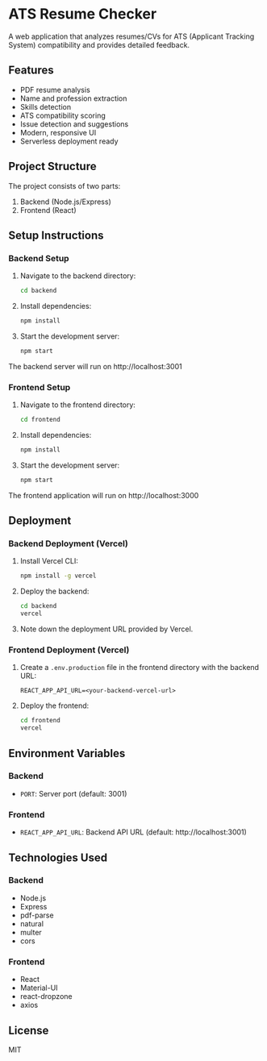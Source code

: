 # ATS Resume Checker

A web application that analyzes resumes/CVs for ATS (Applicant Tracking System) compatibility and provides detailed feedback.

## Features

- PDF resume analysis
- Name and profession extraction
- Skills detection
- ATS compatibility scoring
- Issue detection and suggestions
- Modern, responsive UI
- Serverless deployment ready

## Project Structure

The project consists of two parts:

1. Backend (Node.js/Express)
2. Frontend (React)

## Setup Instructions

### Backend Setup

1. Navigate to the backend directory:
   ```bash
   cd backend
   ```

2. Install dependencies:
   ```bash
   npm install
   ```

3. Start the development server:
   ```bash
   npm start
   ```

The backend server will run on http://localhost:3001

### Frontend Setup

1. Navigate to the frontend directory:
   ```bash
   cd frontend
   ```

2. Install dependencies:
   ```bash
   npm install
   ```

3. Start the development server:
   ```bash
   npm start
   ```

The frontend application will run on http://localhost:3000

## Deployment

### Backend Deployment (Vercel)

1. Install Vercel CLI:
   ```bash
   npm install -g vercel
   ```

2. Deploy the backend:
   ```bash
   cd backend
   vercel
   ```

3. Note down the deployment URL provided by Vercel.

### Frontend Deployment (Vercel)

1. Create a `.env.production` file in the frontend directory with the backend URL:
   ```
   REACT_APP_API_URL=<your-backend-vercel-url>
   ```

2. Deploy the frontend:
   ```bash
   cd frontend
   vercel
   ```

## Environment Variables

### Backend
- `PORT`: Server port (default: 3001)

### Frontend
- `REACT_APP_API_URL`: Backend API URL (default: http://localhost:3001)

## Technologies Used

### Backend
- Node.js
- Express
- pdf-parse
- natural
- multer
- cors

### Frontend
- React
- Material-UI
- react-dropzone
- axios

## License

MIT 